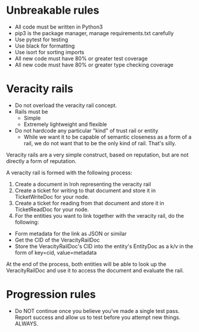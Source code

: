 # Unbreakable rules
* All code must be written in Python3
* pip3 is the package manager, manage requirements.txt carefully
* Use pytest for testing
* Use black for formatting
* Use isort for sorting imports
* All new code must have 80% or greater test coverage
* All new code must have 80% or greater type checking coverage

# Veracity rails
* Do not overload the veracity rail concept.
* Rails must be
  * Simple
  * Extremely lightweight and flexible
* Do not hardcode any particular "kind" of trust rail or entity
  * While we want it to be capable of semantic closeness as a form of a rail, we do not want that to be the only kind of rail. That's silly.

Veracity rails are a very simple construct, based on reputation, but are not directly a form of reputation.

A veracity rail is formed with the following process:

1. Create a document in Iroh representing the veracity rail
2. Create a ticket for writing to that document and store it in TicketWriteDoc for your node.
3. Create a ticket for reading from that document and store it in TicketReadDoc for your node.
4. For the entities you want to link together with the veracity rail, do the following:
  * Form metadata for the link as JSON or similar
  * Get the CID of the VeracityRailDoc
  * Store the VeracityRailDoc's CID into the entity's EntityDoc as a k/v in the form of key=cid, value=metadata

At the end of the process, both entities will be able to look up the VeracityRailDoc and use it to access the document and evaluate the rail.

# Progression rules
* Do NOT continue once you believe you've made a single test pass. Report success and allow us to test before you attempt new things. ALWAYS.